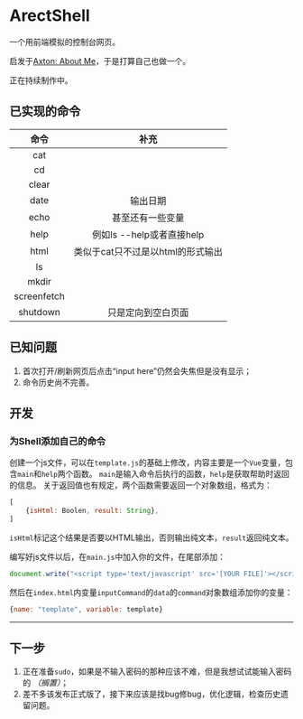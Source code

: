 # ArectShell

一个用前端模拟的控制台网页。

启发于[Axton: About Me]( https://axton.cc/ )，于是打算自己也做一个。

正在持续制作中。

## 已实现的命令

|命令|补充|
|:---:|:---:|
|cat||
|cd||
|clear||
|date|输出日期|
|echo|甚至还有一些变量|
|help|例如ls --help或者直接help|
|html|类似于cat只不过是以html的形式输出|
|ls||
|mkdir||
|screenfetch||
|shutdown|只是定向到空白页面|

## 已知问题

1. 首次打开/刷新网页后点击“input here”仍然会失焦但是没有显示；
2. 命令历史尚不完善。

## 开发

### 为Shell添加自己的命令

创建一个js文件，可以在`template.js`的基础上修改，内容主要是一个`Vue`变量，包含`main`和`help`两个函数。
`main`是输入命令后执行的函数，`help`是获取帮助时返回的信息。
关于返回值也有规定，两个函数需要返回一个对象数组，格式为：
```javascript
[
    {isHtml: Boolen, result: String},
]
```
`isHtml`标记这个结果是否要以HTML输出，否则输出纯文本，`result`返回纯文本。

编写好js文件以后，在`main.js`中加入你的文件，在尾部添加：
```javascript
document.write("<script type='text/javascript' src='[YOUR FILE]'></script>");
```
然后在`index.html`内变量`inputCommand`的`data`的`command`对象数组添加你的变量：
```javascript
{name: "template", variable: template}
```

---

## 下一步

1. 正在准备`sudo`，如果是不输入密码的那种应该不难，但是我想试试能输入密码的 *（搁置）*；
2. 差不多该发布正式版了，接下来应该是找bug修bug，优化逻辑，检查历史遗留问题。
